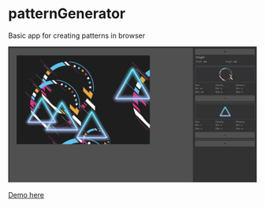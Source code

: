 # patternGenerator
Basic app for creating patterns in browser

![alt text](./doc/interface.png)

[Demo here ](https://kavi4.github.io/demos/patternGenerator/index.html)
